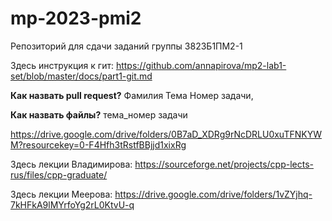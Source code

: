 # mp-2023-pmi2
Репозиторий для сдачи заданий группы 3823Б1ПМ2-1

Здесь инструкция к гит:
https://github.com/annapirova/mp2-lab1-set/blob/master/docs/part1-git.md

__Как назвать pull request?__
Фамилия Тема Номер задачи, 

__Как назвать файлы?__
тема_номер задачи


https://drive.google.com/drive/folders/0B7aD_XDRg9rNcDRLU0xuTFNKYWM?resourcekey=0-F4Hfh3tRstfBBjjd1xixRg

Здесь лекции Владимирова:
https://sourceforge.net/projects/cpp-lects-rus/files/cpp-graduate/

Здесь лекции Меерова:
https://drive.google.com/drive/folders/1vZYjhq-7kHFkA9lMYrfoYg2rL0KtvU-q